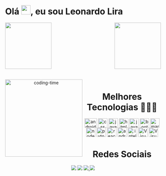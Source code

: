 <h1 align="left">Olá <img src="https://raw.githubusercontent.com/kaueMarques/kaueMarques/master/hi.gif" height="30px">, eu sou Leonardo Lira</h1>


<div>
<!--<img  height="150em" src="https://github-readme-stats.vercel.app/api?username=
Leolira1808&show_icons=true&theme=dracula&include_all_commits=true&count_private=true"/>-->
 <img  height="150em" src="https://github-readme-stats.vercel.app/api?username=leolira1808&show_icons=true&theme=blue-green"/>
<img align="right" height="150em" src="https://github-readme-stats.vercel.app/api/top-langs/?username=leolira1808&layout=compact&langs_count=16&theme=blue-green"/>
</div>
<br>

 <div  align="center"> 

 <div style="display: inline_block"><br>
  
  <img align="left" height="250" alt="coding-time" src="code.gif">
  <h1 align="center">Melhores Tecnologias 🧑🏽‍💻</h1>
  <img align="center" alt="android" height="30" width="40" img src="https://cdn.jsdelivr.net/gh/devicons/devicon/icons/android/android-original.svg" />
  <img align="center" alt="css" height="30" weight="40" mg src="https://cdn.jsdelivr.net/gh/devicons/devicon/icons/css3/css3-original.svg" />          
  <img align="center" alt="java" height="30" weight="40" img src="https://cdn.jsdelivr.net/gh/devicons/devicon/icons/html5/html5-original.svg" /> 
  <img align="center" alt="html5" height="30" weight="40" img src="https://cdn.jsdelivr.net/gh/devicons/devicon/icons/java/java-original.svg"/>   
  <img align="center" alt="javaScript" height="30" weight="40" img src="https://cdn.jsdelivr.net/gh/devicons/devicon/icons/javascript/javascript-original.svg" />         <img align= "center" alt="bootstrap height="20" width="30" src="https://cdn.jsdelivr.net/gh/devicons/devicon/icons/adonisjs/adonisjs-original.svg" /> 
  <img align="center" alt="markdown" height="30" weight="40" img src="https://cdn.jsdelivr.net/gh/devicons/devicon/icons/markdown/markdown-original.svg" />           
  <img align="center" alt="node.js" height="30" weight="40" img src="https://cdn.jsdelivr.net/gh/devicons/devicon/icons/nodejs/nodejs-original.svg" />           
  <img align="center" alt="pyton" height="30" weight="40" img src="https://cdn.jsdelivr.net/gh/devicons/devicon/icons/python/python-original.svg" />           
  <img align="center" alt="react" height="30" weight="40" img src="https://cdn.jsdelivr.net/gh/devicons/devicon/icons/react/react-original.svg" />
  <!-- <img align="center" alt="css" height="30" weight="40" mg src="https://cdn.jsdelivr.net/gh/devicons/devicon/icons/css3/css3-original.svg" />          
  <img align="center" alt="html5" height="30" weight="40" img src="https://cdn.jsdelivr.net/gh/devicons/devicon/icons/html5/html5-original.svg" /> 
   <img align="center" alt="html5" height="30" weight="40" img src="https://cdn.jsdelivr.net/gh/devicons/devicon/icons/java/java-original.svg"/>   
  <img align="center" alt="html5" height="30" weight="40" img src="https://cdn.jsdelivr.net/gh/devicons/devicon/icons/javascript/javascript-original.svg" />           
  <img align="center" alt="markdown" height="30" weight="40" img src="https://cdn.jsdelivr.net/gh/devicons/devicon/icons/markdown/markdown-original.svg" />           
  <img align="center" alt="node.js" height="30" weight="40" img src="https://cdn.jsdelivr.net/gh/devicons/devicon/icons/nodejs/nodejs-original.svg" />           
  <img align="center" alt="pyton" height="30" weight="40" img src="https://cdn.jsdelivr.net/gh/devicons/devicon/icons/python/python-original.svg" />           
  <img align="center" alt="react" height="30" weight="40" img src="https://cdn.jsdelivr.net/gh/devicons/devicon/icons/react/react-original.svg" /> -->

  <img align="center"  height="30" weight="40" alt="android studio" img src="https://cdn.jsdelivr.net/gh/devicons/devicon/icons/androidstudio/androidstudio-original.svg">
   <img align="center" height="30" weight="40" alt="intellij" img src="https://cdn.jsdelivr.net/gh/devicons/devicon/icons/intellij/intellij-original.svg">
  <img align="center" height="30" weight="40" alt="Visual code" img src="https://cdn.jsdelivr.net/gh/devicons/devicon/icons/vscode/vscode-original.svg">
   <img align="center" height="30" weight="40" alt="Visual code" img src="https://user-images.githubusercontent.com/97995984/184971513-c7963c26-26f3-4c18-b1e7-0f6a66fb0061.svg">
 </div>
 
 
 <h1 align="center">Redes Sociais</h1>
   <a href= "https://www.facebook.com/leonardo.lira.5074" target=”_blank” rel="noreferrer noopener"><img src="https://img.shields.io/badge/Facebook-1877F2?style=for-the-badge&logo=facebook&logoColor=white"></a>
   <a href= "https://www.instagram.com/leonardolira18/"><img src="https://img.shields.io/badge/Instagram-E4405F?style=for-the-badge&logo=instagram&logoColor=white"></a>
   <a href= "https://www.linkedin.com/feed/"> <img src="https://img.shields.io/badge/LinkedIn-0077B5?style=for-the-badge&logo=linkedin&logoColor=white" >
   <a href= "https://twitter.com/leonardolira18" > <img src="https://img.shields.io/badge/Twitter-1DA1F2?style=for-the-badge&logo=twitter&logoColor=white">    
</div>
  
